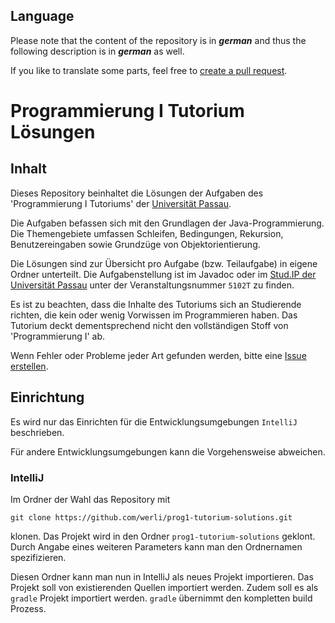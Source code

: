 ## Language
Please note that the content of the repository is in *__german__* and thus the following description is in *__german__* as well.

If you like to translate some parts, feel free to [create a pull request](https://github.com/werli/prog1-tutorium-solutions/pulls).

# Programmierung I Tutorium Lösungen
## Inhalt
Dieses Repository beinhaltet die Lösungen der Aufgaben des 'Programmierung I Tutoriums' der [Universität Passau](http://www.uni-passau.de/).

Die Aufgaben befassen sich mit den Grundlagen der Java-Programmierung. Die Themengebiete umfassen Schleifen,
Bedingungen, Rekursion, Benutzereingaben sowie Grundzüge von Objektorientierung.

Die Lösungen sind zur Übersicht pro Aufgabe (bzw. Teilaufgabe) in eigene Ordner unterteilt. Die Aufgabenstellung ist im
Javadoc oder im [Stud.IP der Universität Passau](https://studip.uni-passau.de) unter der Veranstaltungsnummer `5102T` zu
finden.

Es ist zu beachten, dass die Inhalte des Tutoriums sich an Studierende richten, die kein oder wenig Vorwissen im
Programmieren haben. Das Tutorium deckt dementsprechend nicht den vollständigen Stoff von 'Programmierung I' ab.

Wenn Fehler oder Probleme jeder Art gefunden werden, bitte eine [Issue erstellen](https://github.com/werli/prog1-tutorium-solutions/issues).

## Einrichtung
Es wird nur das Einrichten für die Entwicklungsumgebungen `IntelliJ` beschrieben.

Für andere Entwicklungsumgebungen kann die Vorgehensweise abweichen.

### IntelliJ
Im Ordner der Wahl das Repository mit

`git clone https://github.com/werli/prog1-tutorium-solutions.git`

klonen. Das Projekt wird in den Ordner `prog1-tutorium-solutions` geklont. Durch Angabe eines
weiteren Parameters kann man den Ordnernamen spezifizieren.

Diesen Ordner kann man nun in IntelliJ als neues Projekt importieren. Das Projekt soll von
existierenden Quellen importiert werden. Zudem soll es als `gradle` Projekt importiert werden.
`gradle` übernimmt den kompletten build Prozess.
